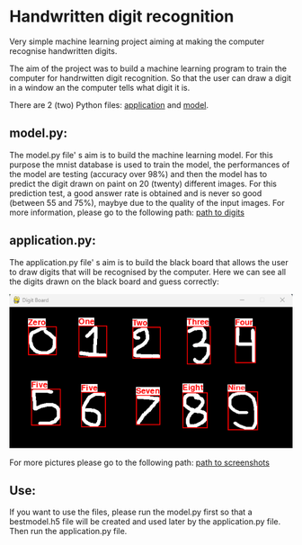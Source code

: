 # Handwritten digit recognition

Very simple machine learning project aiming at making the computer recognise handwritten digits.

The aim of the project was to build a machine learning program to train the computer for handrwitten digit recognition. So that the user can draw a digit in a window an the computer tells what digit it is.

There are 2 (two) Python files: [application](application.py) and [model](model.py). 

## model.py:
The model.py file' s aim is to build the machine learning model. For this purpose the mnist database is used to train the model, the performances of the model are testing (accuracy over 98%) and then the model has to predict the digit drawn on paint on 20 (twenty) different images. 
For this prediction test, a good answer rate is obtained and is never so good (between 55 and 75%), maybye due to the quality of the input images. For more information, please go to the following path: [path to digits](digits)


## application.py:
The application.py file' s aim is to build the black board that allows the user to draw digits that will be recognised by the computer. Here we can see all the digits drawn on the black board and guess correctly: 

![Screenshot](screenshots/all_digits.png)

For more pictures please go to the following path: [path to screenshots](screenshots)


## Use:
If you want to use the files, please run the model.py first so that a bestmodel.h5 file will be created and used later by the application.py file. Then run the application.py file.
